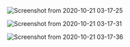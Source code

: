 ![Screenshot from 2020-10-21 03-17-25](https://user-images.githubusercontent.com/39709733/96648534-1d4e1c80-134d-11eb-8ec9-354845305ff0.png)

![Screenshot from 2020-10-21 03-17-31](https://user-images.githubusercontent.com/39709733/96648613-3bb41800-134d-11eb-85c1-3166932fa7ee.png)

![Screenshot from 2020-10-21 03-17-36](https://user-images.githubusercontent.com/39709733/96648654-48387080-134d-11eb-8732-6e3a5dcbc8b0.png)
